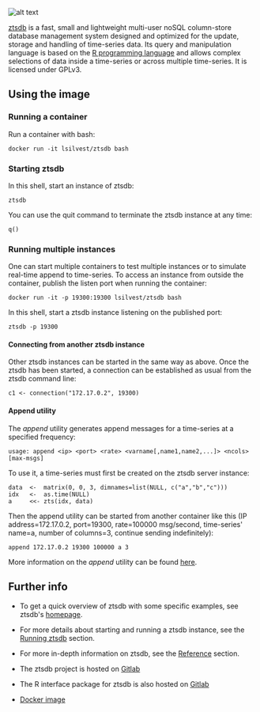 ![alt text](http://www.ztsdb.org/images/logo.png "ztsdb logo")

[ztsdb](https://hub.docker.com/r/lsilvest/ztsdb/) is a fast, small and
lightweight multi-user noSQL column-store database management system
designed and optimized for the update, storage and handling of
time-series data. Its query and manipulation language is based on the
[R programming language](https://www.r-project.org/) and allows
complex selections of data inside a time-series or across multiple
time-series. It is licensed under GPLv3.

## Using the image

### Running a container

Run a container with bash:

    docker run -it lsilvest/ztsdb bash

### Starting ztsdb

In this shell, start an instance of ztsdb:

    ztsdb

You can use the quit command to terminate the ztsdb instance at any
time:

    q()

### Running multiple instances

One can start multiple containers to test multiple instances or to
simulate real-time append to time-series. To access an instance from
outside the container, publish the listen port when running the
container:

    docker run -it -p 19300:19300 lsilvest/ztsdb bash

In this shell, start a ztsdb instance listening on the published port:

    ztsdb -p 19300

#### Connecting from another ztsdb instance

Other ztsdb instances can be started in the same way as above. Once
the ztsdb has been started, a connection can be established as usual
from the ztsdb command line:

    c1 <- connection("172.17.0.2", 19300)

#### Append utility

The _append_ utility generates append messages for a time-series at a
specified frequency:

    usage: append <ip> <port> <rate> <varname[,name1,name2,...]> <ncols> [max-msgs]

To use it, a time-series must first be created on the ztsdb server
instance:

    data  <-  matrix(0, 0, 3, dimnames=list(NULL, c("a","b","c")))
    idx   <-  as.time(NULL)
    a     <<- zts(idx, data)

Then the append utility can be started from another container like
this (IP address=172.17.0.2, port=19300, rate=100000 msg/second,
time-series' name=a, number of columns=3, continue sending
indefinitely):

    append 172.17.0.2 19300 100000 a 3

More information on the _append_ utility can be found
[here](https://gitlab.com/lsilvest/ztsdb/blob/master/itests/append/README.md).

## Further info

- To get a quick overview of ztsdb with some specific examples, see
  ztsdb's [homepage](http://www.ztsdb.org).

- For more details about starting and running a ztsdb instance, see
  the [Running ztsdb](http://www.ztsdb.org/docs/run.html) section.

- For more in-depth information on ztsdb, see the
  [Reference](http://www.ztsdb.org/docs/reference.html) section.

- The ztsdb project is hosted on
  [Gitlab](https://gitlab.com/lsilvest/ztsdb)

- The R interface package for ztsdb is also hosted on
  [Gitlab](https://gitlab.com/lsilvest/rztsdb)

- [Docker image](https://hub.docker.com/r/lsilvest/ztsdb/)

